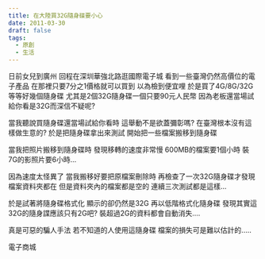 ```yaml
---
title: 在大陸買32G隨身碟要小心
date: 2011-03-30
draft: false
tags:
  - 原創
  - 生活
---
```

日前女兒到廣州
回程在深圳華強北路逛國際電子城
看到一些臺灣仍然高價位的電子產品
在那裡只要7分之1價格就可以買到
以為檢到便宜哩
於是買了4G/8G/32G等等好幾個隨身碟
尤其是2個32G隨身碟一個只要90元人民幣
因為老板還當場試給你看是32G而深信不疑呢?

當我聽說買隨身碟還當場試給你看時
這舉動不是欲蓋彌彰嗎?
在臺灣根本沒有這樣做生意的?
於是把隨身碟拿出來測試
開始把一些檔案搬移到隨身碟

當我把照片搬移到隨身碟時
發現移轉的速度非常慢
600MB的檔案要1個小時
裝7G的影照片要6小時...

因為速度太怪異了
當我搬移好要把原檔案刪除時
再檢查了一次32G隨身碟才發現
檔案資料夾都在 
但是資料夾內的檔案都是空的
連續三次測試都是這樣...

於是試著將隨身碟格式化
顯示的卻仍然是32G
再以低階格式化隨身碟
發現其實這32G的隨身諜應該只有2G吧?
裝超過2G的資料都會自動消失....

真是可惡的騙人手法
若不知道的人使用這隨身碟
檔案的損失可是難以估計的.....

電子商城